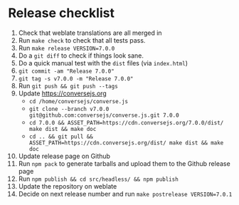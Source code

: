 # Release checklist

1. Check that weblate translations are all merged in
2. Run `make check` to check that all tests pass.
3. Run `make release VERSION=7.0.0`
4. Do a `git diff` to check if things look sane.
5. Do a quick manual test with the `dist` files (via `index.html`)
6. `git commit -am "Release 7.0.0"`
7. `git tag -s v7.0.0 -m "Release 7.0.0"`
8. Run `git push && git push --tags`
9. Update https://conversejs.org
    * `cd /home/conversejs/converse.js`
    * `git clone --branch v7.0.0 git@github.com:conversejs/converse.js.git 7.0.0`
    * `cd 7.0.0 && ASSET_PATH=https://cdn.conversejs.org/7.0.0/dist/ make dist && make doc`
    * `cd .. && git pull && ASSET_PATH=https://cdn.conversejs.org/dist/ make dist && make doc`
10. Update release page on Github
11. Run `npm pack` to generate tarballs and upload them to the Github release page
12. Run `npm publish && cd src/headless/ && npm publish`
13. Update the repository on weblate
14. Decide on next release number and run `make postrelease VERSION=7.0.1`
